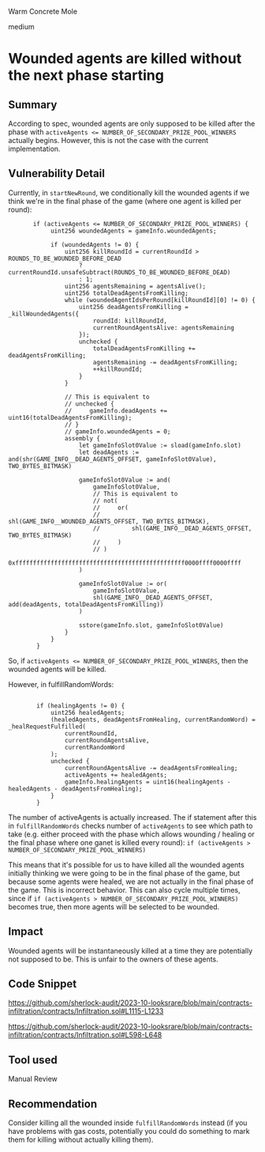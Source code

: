 Warm Concrete Mole

medium

# Wounded agents are killed without the next phase starting
## Summary

According to spec, wounded agents are only supposed to be killed after the phase with `activeAgents <= NUMBER_OF_SECONDARY_PRIZE_POOL_WINNERS` actually begins. However, this is not the case with the current implementation. 

## Vulnerability Detail

Currently, in `startNewRound`, we conditionally kill the wounded agents if we think we're in the final phase of the game (where one agent is killed per round):

```solidity
       if (activeAgents <= NUMBER_OF_SECONDARY_PRIZE_POOL_WINNERS) {
            uint256 woundedAgents = gameInfo.woundedAgents;

            if (woundedAgents != 0) {
                uint256 killRoundId = currentRoundId > ROUNDS_TO_BE_WOUNDED_BEFORE_DEAD
                    ? currentRoundId.unsafeSubtract(ROUNDS_TO_BE_WOUNDED_BEFORE_DEAD)
                    : 1;
                uint256 agentsRemaining = agentsAlive();
                uint256 totalDeadAgentsFromKilling;
                while (woundedAgentIdsPerRound[killRoundId][0] != 0) {
                    uint256 deadAgentsFromKilling = _killWoundedAgents({
                        roundId: killRoundId,
                        currentRoundAgentsAlive: agentsRemaining
                    });
                    unchecked {
                        totalDeadAgentsFromKilling += deadAgentsFromKilling;
                        agentsRemaining -= deadAgentsFromKilling;
                        ++killRoundId;
                    }
                }

                // This is equivalent to
                // unchecked {
                //     gameInfo.deadAgents += uint16(totalDeadAgentsFromKilling);
                // }
                // gameInfo.woundedAgents = 0;
                assembly {
                    let gameInfoSlot0Value := sload(gameInfo.slot)
                    let deadAgents := and(shr(GAME_INFO__DEAD_AGENTS_OFFSET, gameInfoSlot0Value), TWO_BYTES_BITMASK)

                    gameInfoSlot0Value := and(
                        gameInfoSlot0Value,
                        // This is equivalent to
                        // not(
                        //     or(
                        //         shl(GAME_INFO__WOUNDED_AGENTS_OFFSET, TWO_BYTES_BITMASK),
                        //         shl(GAME_INFO__DEAD_AGENTS_OFFSET, TWO_BYTES_BITMASK)
                        //     )
                        // )
                        0xffffffffffffffffffffffffffffffffffffffffffffffff0000ffff0000ffff
                    )

                    gameInfoSlot0Value := or(
                        gameInfoSlot0Value,
                        shl(GAME_INFO__DEAD_AGENTS_OFFSET, add(deadAgents, totalDeadAgentsFromKilling))
                    )

                    sstore(gameInfo.slot, gameInfoSlot0Value)
                }
            }
        }
```

So, if `activeAgents <= NUMBER_OF_SECONDARY_PRIZE_POOL_WINNERS`, then the wounded agents will be killed. 

However, in fulfillRandomWords:

```solidity

        if (healingAgents != 0) {
            uint256 healedAgents;
            (healedAgents, deadAgentsFromHealing, currentRandomWord) = _healRequestFulfilled(
                currentRoundId,
                currentRoundAgentsAlive,
                currentRandomWord
            );
            unchecked {
                currentRoundAgentsAlive -= deadAgentsFromHealing;
                activeAgents += healedAgents;
                gameInfo.healingAgents = uint16(healingAgents - healedAgents - deadAgentsFromHealing);
            }
        }
```

The number of activeAgents is actually increased. The if statement after this in `fulfillRandomWords` checks number of `activeAgents` to see which path to take (e.g. either proceed with the phase which allows wounding / healing or the final phase where one ganet is killed every round): `if (activeAgents > NUMBER_OF_SECONDARY_PRIZE_POOL_WINNERS) `

This means that it's possible for us to have killed all the wounded agents initially thinking we were going to be in the final phase of the game, but because some agents were healed, we are not actually in the final phase of the game. This is incorrect behavior. This can also cycle multiple times, since if `if (activeAgents > NUMBER_OF_SECONDARY_PRIZE_POOL_WINNERS)` becomes true, then more agents will be selected to be wounded.

## Impact

Wounded agents will be instantaneously killed at a time they are potentially not supposed to be. This is unfair to the owners of these agents. 

## Code Snippet

https://github.com/sherlock-audit/2023-10-looksrare/blob/main/contracts-infiltration/contracts/Infiltration.sol#L1115-L1233

https://github.com/sherlock-audit/2023-10-looksrare/blob/main/contracts-infiltration/contracts/Infiltration.sol#L598-L648

## Tool used

Manual Review

## Recommendation
Consider killing all the wounded inside `fulfillRandomWords` instead (if you have problems with gas costs, potentially you could do something to mark them for killing without actually killing them). 
